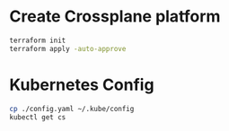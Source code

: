 # Create Crossplane platform
```bash
terraform init
terraform apply -auto-approve
```

# Kubernetes Config
```bash
cp ./config.yaml ~/.kube/config
kubectl get cs
```